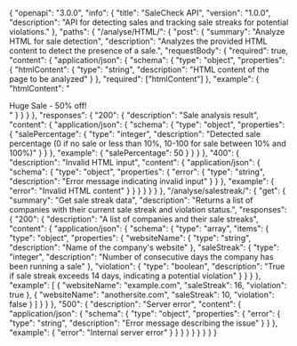 {
  "openapi": "3.0.0",
  "info": {
    "title": "SaleCheck API",
    "version": "1.0.0",
    "description": "API for detecting sales and tracking sale streaks for potential violations."
  },
  "paths": {
    "/analyse/HTML/": {
      "post": {
        "summary": "Analyze HTML for sale detection",
        "description": "Analyzes the provided HTML content to detect the presence of a sale.",
        "requestBody": {
          "required": true,
          "content": {
            "application/json": {
              "schema": {
                "type": "object",
                "properties": {
                  "htmlContent": {
                    "type": "string",
                    "description": "HTML content of the page to be analyzed"
                  }
                },
                "required": ["htmlContent"]
              },
              "example": {
                "htmlContent": "<html><body><div>Huge Sale - 50% off!</div></body></html>"
              }
            }
          }
        },
        "responses": {
          "200": {
            "description": "Sale analysis result",
            "content": {
              "application/json": {
                "schema": {
                  "type": "object",
                  "properties": {
                    "salePercentage": {
                      "type": "integer",
                      "description": "Detected sale percentage (0 if no sale or less than 10%, 10-100 for sale between 10% and 100%)"
                    }
                  }
                },
                "example": {
                  "salePercentage": 50
                }
              }
            }
          },
          "400": {
            "description": "Invalid HTML input",
            "content": {
              "application/json": {
                "schema": {
                  "type": "object",
                  "properties": {
                    "error": {
                      "type": "string",
                      "description": "Error message indicating invalid input"
                    }
                  }
                },
                "example": {
                  "error": "Invalid HTML content"
                }
              }
            }
          }
        }
      }
    },
    "/analyse/salestreak/": {
      "get": {
        "summary": "Get sale streak data",
        "description": "Returns a list of companies with their current sale streak and violation status.",
        "responses": {
          "200": {
            "description": "A list of companies and their sale streaks",
            "content": {
              "application/json": {
                "schema": {
                  "type": "array",
                  "items": {
                    "type": "object",
                    "properties": {
                      "websiteName": {
                        "type": "string",
                        "description": "Name of the company's website"
                      },
                      "saleStreak": {
                        "type": "integer",
                        "description": "Number of consecutive days the company has been running a sale"
                      },
                      "violation": {
                        "type": "boolean",
                        "description": "True if sale streak exceeds 14 days, indicating a potential violation"
                      }
                    }
                  }
                },
                "example": [
                  {
                    "websiteName": "example.com",
                    "saleStreak": 16,
                    "violation": true
                  },
                  {
                    "websiteName": "anothersite.com",
                    "saleStreak": 10,
                    "violation": false
                  }
                ]
              }
            }
          },
          "500": {
            "description": "Server error",
            "content": {
              "application/json": {
                "schema": {
                  "type": "object",
                  "properties": {
                    "error": {
                      "type": "string",
                      "description": "Error message describing the issue"
                    }
                  }
                },
                "example": {
                  "error": "Internal server error"
                }
              }
            }
          }
        }
      }
    }
  }
}
